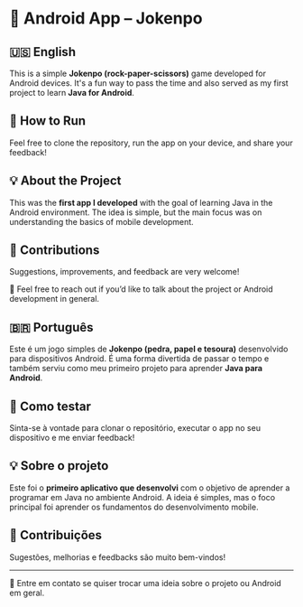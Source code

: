 # 📱 Android App – Jokenpo

## 🇺🇸 English
This is a simple **Jokenpo (rock-paper-scissors)** game developed for Android devices. It's a fun way to pass the time and also served as my first project to learn **Java for Android**.

## 🚀 How to Run

Feel free to clone the repository, run the app on your device, and share your feedback!

## 💡 About the Project

This was the **first app I developed** with the goal of learning Java in the Android environment. The idea is simple, but the main focus was on understanding the basics of mobile development.

## 🤝 Contributions

Suggestions, improvements, and feedback are very welcome!

📧 Feel free to reach out if you’d like to talk about the project or Android development in general.

## 🇧🇷 Português

Este é um jogo simples de **Jokenpo (pedra, papel e tesoura)** desenvolvido para dispositivos Android. É uma forma divertida de passar o tempo e também serviu como meu primeiro projeto para aprender **Java para Android**.

## 🚀 Como testar

Sinta-se à vontade para clonar o repositório, executar o app no seu dispositivo e me enviar feedback!

## 💡 Sobre o projeto

Este foi o **primeiro aplicativo que desenvolvi** com o objetivo de aprender a programar em Java no ambiente Android. A ideia é simples, mas o foco principal foi aprender os fundamentos do desenvolvimento mobile.

## 🤝 Contribuições

Sugestões, melhorias e feedbacks são muito bem-vindos!

---

📧 Entre em contato se quiser trocar uma ideia sobre o projeto ou Android em geral.
